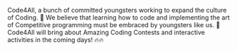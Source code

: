 
Code4All, a bunch of committed youngsters working to expand the culture of Coding. 💯 We believe that learning how to code and implementing the art of Competitive programming must be embraced by youngsters like us. 🎯 Code4All will bring about Amazing Coding Contests and interactive activities in the coming days! 🔥🔥
